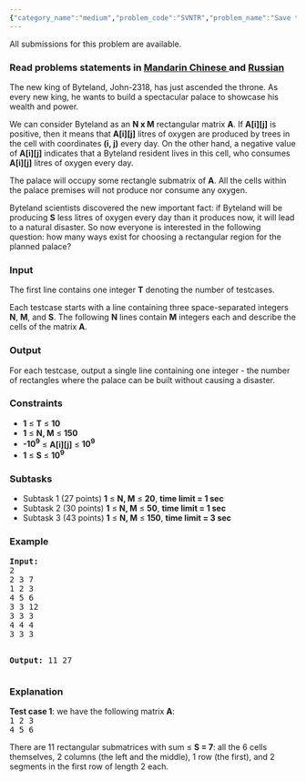 ```yaml
---
{"category_name":"medium","problem_code":"SVNTR","problem_name":"Save the nature","languages_supported":{"0":"ADA","1":"ASM","2":"BASH","3":"BF","4":"C","5":"C99 strict","6":"CAML","7":"CLOJ","8":"CLPS","9":"CPP 4.3.2","10":"CPP 4.9.2","11":"CPP14","12":"CS2","13":"D","14":"ERL","15":"FORT","16":"FS","17":"GO","18":"HASK","19":"ICK","20":"ICON","21":"JAVA","22":"JS","23":"LISP clisp","24":"LISP sbcl","25":"LUA","26":"NEM","27":"NICE","28":"NODEJS","29":"PAS fpc","30":"PAS gpc","31":"PERL","32":"PERL6","33":"PHP","34":"PIKE","35":"PRLG","36":"PYPY","37":"PYTH","38":"PYTH 3.4","39":"RUBY","40":"SCALA","41":"SCM chicken","42":"SCM guile","43":"SCM qobi","44":"ST","45":"TCL","46":"TEXT","47":"WSPC"},"max_timelimit":"1 - 3","source_sizelimit":50000,"problem_author":"pavel1996","problem_tester":"xcwgf666","date_added":"26-09-2015","tags":{"0":"fenwick","1":"ltime29","2":"medium","3":"mergesort","4":"pavel1996"},"editorial_url":"http://discuss.codechef.com/problems/SVNTR","time":{"view_start_date":1445761800,"submit_start_date":1445761800,"visible_start_date":1445761800,"end_date":1735669800},"layout":"problem"}
---
```

<span class="solution-visible-txt">All submissions for this problem are available.</span><h3> Read problems statements in <a target="_blank" href="http://www.codechef.com/download/translated/LTIME29/mandarin/SVNTR.pdf">Mandarin Chinese </a> and <a target="_blank" href="http://www.codechef.com/download/translated/LTIME29/russian/SVNTR.pdf">Russian</a></h3>


<p>The new king of Byteland, John-2318, has just ascended the throne. As every new king, he wants to build a spectacular palace to showcase his wealth and power.</p>

<p>We can consider Byteland as an <b>N x M</b> rectangular matrix <b>A</b>. If <b>A[i][j]</b> is positive, then it means that <b>A[i][j]</b> litres of oxygen are produced by trees in the cell with coordinates <b>(i, j)</b> every day. On the other hand, a negative value of <b>A[i][j]</b> indicates that a Byteland resident lives in this cell, who consumes <b>A[i][j]</b> litres of oxygen every day.</p>

<p>The palace will occupy some rectangle submatrix of <b>A</b>. All the cells within the palace premises will not produce nor consume any oxygen.</p>

<p>Byteland scientists discovered the new important fact: if Byteland will be producing <b>S</b> less litres of oxygen every day than it produces now, it will lead to a natural disaster. So now everyone is interested in the following question: how many ways exist for choosing a rectangular region for the planned palace?</p>

<h3>Input</h3>
<p>The first line contains one integer <b>T</b> denoting the number of testcases.</p>
<p>Each testcase starts with a line containing three space-separated integers <b>N</b>, <b>M</b>, and <b>S</b>. The following <b>N</b> lines contain <b>M</b> integers each and describe the cells of the matrix <b>A</b>.</p>

<h3>Output</h3>
<p>For each testcase, output a single line containing one integer - the number of rectangles where the palace can be built without causing a disaster.</p>

<h3>Constraints</h3>
<ul>
<li><b>1</b> ≤ <b>T</b> ≤ <b>10</b></li>
<li><b>1</b> ≤ <b>N, M</b> ≤ <b>150</b></li>
<li><b>-10<sup>9</sup></b> ≤ <b>A[i][j]</b> ≤ <b>10<sup>9</sup></b></li>
<li><b>1</b> ≤ <b>S</b> ≤ <b>10<sup>9</sup></b></li>
</ul>
<p> </p>

<h3>Subtasks</h3>
<ul>
<li>Subtask 1 (27 points) <b>1</b> ≤ <b>N, M</b> ≤ <b>20</b>, <b>time limit = 1 sec</b></li>
<li>Subtask 2 (30 points) <b>1</b> ≤ <b>N, M</b> ≤ <b>50</b>, <b>time limit = 1 sec</b></li>
<li>Subtask 3 (43 points) <b>1</b> ≤ <b>N, M</b> ≤ <b>150</b>, <b>time limit = 3 sec</b></li>

</ul>
<p> </p>

<h3>Example</h3>
<pre><b>Input:</b>
<tt>2
2 3 7
1 2 3
4 5 6
3 3 12
3 3 3
4 4 4
3 3 3</tt>

<b>Output:</b>
<tt>11
27</tt>
</pre>
<p> </p>

<h3>Explanation</h3>
<p><b>Test case 1</b>: we have the following matrix <b>A</b>:<br>
<tt>1 2 3<br>
4 5 6</tt>
</p>

<p>There are 11 rectangular submatrices with sum ≤ <b>S = 7</b>: all the 6 cells themselves, 2 columns (the left and the middle), 1 row (the first), and 2 segments in the first row of length 2 each.</p>